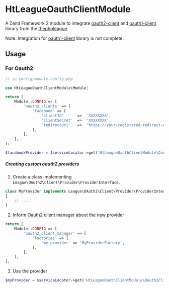 HtLeagueOauthClientModule
==========================
A Zend Framework 2 module to integrate [oauth2-client](https://github.com/thephpleague/oauth2-client) and [oauth1-client](https://github.com/thephpleague/oauth1-client) library from the [thephpleague](https://github.com/thephpleague).


Note: Integration for [oauth1-client](https://github.com/thephpleague/oauth1-client) library is not complete.

## Usage

### For Oauth2
```php
// in config/module.config.php

use HtLeagueOauthClientModule\Module;

return [
    Module::CONFIG => [
        'oauth2_clients' => [
            'facebook' => [
                'clientId'      =>  'XXXXXXXX',
                'clientSecret'  =>  'XXXXXXXX',
                'redirectUri'   =>  'https://your-registered-redirect-uri/',          
            ],
        ],
    ],
];

```

```php
$facebookProvider = $serviceLocator->get('HtLeagueOauthClientModule\Oauth2ClientManager')->get('facebook');
```

##### Creating custom oauth2 providers
1. Create a class implementing `League\OAuth2\Client\Provider\ProviderInterface`.

```php
class MyProvider implements League\OAuth2\Client\Provider\ProviderInterface
{
    // .....
}
```

2. Inform Oauth2 client manager about the new provider
```php
return [
    Module::CONFIG => [
        'oauth2_client_manager' => [
            'factories' => [
                'my_provider' => 'MyProviderFactory',
            ], 
        ],
    ],
];
```

3. Use the provider
```php
$myProvider = $serviceLocator->get('HtLeagueOauthClientModule\Oauth2ClientManager')->get('my_provider');
```